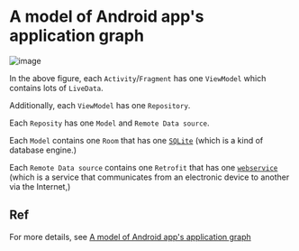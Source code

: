 # A model of Android app's application graph 

![image](https://github.com/user-attachments/assets/37c65dcb-0651-4331-ace9-8ae6224e0429)

In the above figure, each `Activity`/`Fragment` has one `ViewModel` which contains lots of `LiveData`. 

Additionally, each `ViewModel` has one `Repository`. 

Each `Reposity` has one `Model` and `Remote Data source`.

Each `Model` contains one `Room` that has one [`SQLite`](https://en.wikipedia.org/wiki/SQLite) (which is a kind of database engine.)

Each `Remote Data source` contains one `Retrofit` that has one [`webservice`](https://en.wikipedia.org/wiki/Web_service) (which is a service that communicates from an electronic device to another via the Internet,)

## Ref

For more details, see [A model of Android app's application graph](https://developer.android.com/training/dependency-injection/manual)

